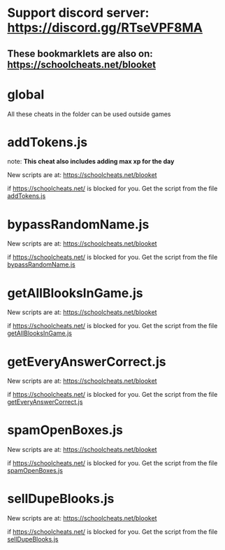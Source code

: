 # **Support discord server: https://discord.gg/RTseVPF8MA**

## **These bookmarklets are also on: https://schoolcheats.net/blooket**

# global

All these cheats in the folder can be used outside games

# addTokens.js

note: **This cheat also includes adding max xp for the day**

New scripts are at:
https://schoolcheats.net/blooket

if https://schoolcheats.net/ is blocked for you. Get the script from the file [addTokens.js](https://raw.githubusercontent.com/glixzzy/blooket-hack/main/global/addTokens.js)

# bypassRandomName.js

New scripts are at:
https://schoolcheats.net/blooket

if https://schoolcheats.net/ is blocked for you. Get the script from the file [bypassRandomName.js](https://raw.githubusercontent.com/glixzzy/blooket-hack/main/global/bypassRandomName.js)

# getAllBlooksInGame.js

New scripts are at:
https://schoolcheats.net/blooket

if https://schoolcheats.net/ is blocked for you. Get the script from the file [getAllBlooksInGame.js](https://raw.githubusercontent.com/glixzzy/blooket-hack/main/global/getAllBlooksInGame.js)

# getEveryAnswerCorrect.js

New scripts are at:
https://schoolcheats.net/blooket

if https://schoolcheats.net/ is blocked for you. Get the script from the file [getEveryAnswerCorrect.js](https://raw.githubusercontent.com/glixzzy/blooket-hack/main/global/getEveryAnswerCorrect.js)

# spamOpenBoxes.js

New scripts are at:
https://schoolcheats.net/blooket

if https://schoolcheats.net/ is blocked for you. Get the script from the file [spamOpenBoxes.js](https://raw.githubusercontent.com/glixzzy/blooket-hack/main/global/spamOpenBoxes.js)

# sellDupeBlooks.js

New scripts are at:
https://schoolcheats.net/blooket

if https://schoolcheats.net/ is blocked for you. Get the script from the file [sellDupeBlooks.js](https://raw.githubusercontent.com/glixzzy/blooket-hack/main/global/sellDupeBlooks.js)
